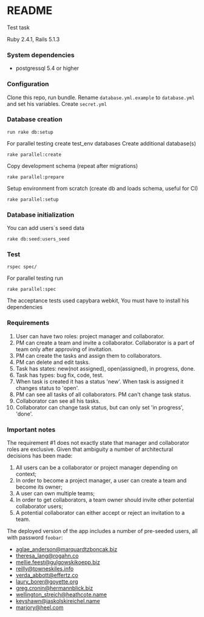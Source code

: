 # README
Test task

Ruby  2.4.1, Rails 5.1.3
### System dependencies
* postgressql 5.4 or higher

### Configuration

Clone this repo, run bundle.
Rename `database.yml.example` to `database.yml` and set his variables.
Create `secret.yml`

### Database creation
```
run rake db:setup
```
For parallel testing create test_env databases
Create additional database(s)
```
rake parallel:create
```
Copy development schema (repeat after migrations)
```
rake parallel:prepare
```
Setup environment from scratch (create db and loads schema, useful for CI)
```
rake parallel:setup
```
### Database initialization

You can add users`s seed data 

```
rake db:seed:users_seed
```

### Test

```
rspec spec/ 
```
For parallel testing run
```
rake parallel:spec
```

The acceptance tests used capybara webkit, You must have to install his dependencies

### Requirements

1. User can have two roles: project manager and collaborator.
2. PM can create a team and invite a collaborator. Collaborator is a part of team only after approving of invitation.
3. PM can create the tasks and assign them to collaborators.
4. PM can delete and edit tasks.
5. Task has states: new(not assigned), open(assigned), in progress, done.
6. Task has types: bug fix, code, test.
7. When task is created it has a status 'new'. When task is assigned it changes status to 'open'.
8. PM can see all tasks of all collaborators. PM can't change task status.
9. Collaborator can see all his tasks.
10. Collaborator can change task status, but can only set 'in progress', 'done'.


### Important notes

The requirement #1 does not exactly state that manager and collaborator roles are exclusive. Given that ambiguity a number of architectural decisions has been made:

1. All users can be a collaborator or project manager depending on context;
2. In order to become a project manager, a user can create a team and become its owner;
3. A user can own multiple teams;
4. In order to get collaborators, a team owner should invite other potential collaborator users;
5. A potential collaborator can either accept or reject an invitation to a team.

The deployed version of the app includes a number of pre-seeded users, all with password `foobar`:

* aglae_anderson@marquardtzboncak.biz
* theresa_lang@rogahn.co
* mellie.feest@gulgowskikoepp.biz
* reilly@towneskiles.info
* verda_abbott@effertz.co
* laury_borer@goyette.org
* greg.cronin@hermannblick.biz
* wellington_streich@heathcote.name
* keyshawn@jaskolskireichel.name
* marjory@heel.com
